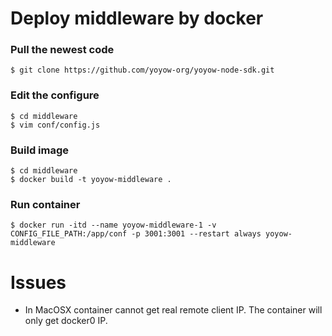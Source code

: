 # Deploy middleware by docker

### Pull the newest code

```
$ git clone https://github.com/yoyow-org/yoyow-node-sdk.git
```

### Edit the configure

```
$ cd middleware
$ vim conf/config.js
```

### Build image

```
$ cd middleware
$ docker build -t yoyow-middleware .
```

### Run container

```
$ docker run -itd --name yoyow-middleware-1 -v CONFIG_FILE_PATH:/app/conf -p 3001:3001 --restart always yoyow-middleware
```

# Issues

* In MacOSX container cannot get real remote client IP. The container will only get docker0 IP.

